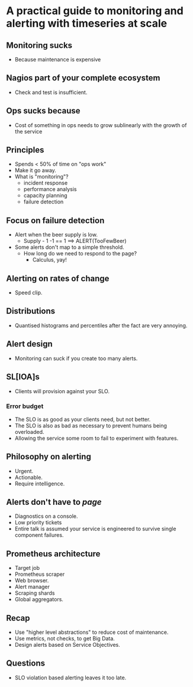 # A practical guide to monitoring and alerting with timeseries at scale

## Monitoring sucks
- Because maintenance is expensive

## Nagios part of your complete ecosystem
- Check and test is insufficient.

## Ops sucks because
- Cost of something in ops needs to grow sublinearly with the growth of the
  service

## Principles
- Spends < 50% of time on "ops work"
- Make it go away.
- What is "monitoring"?
  - incident response
  - performance analysis
  - capacity planning
  - failure detection

## Focus on failure detection
- Alert when the beer supply is low.
  - Supply - 1 -1 == 1 ==> ALERT(TooFewBeer)
- Some alerts don't map to a simple threshold.
  - How long do we need to respond to the page?
    - Calculus, yay!

## Alerting on rates of change
- Speed clip.

## Distributions
- Quantised histograms and percentiles after the fact are very annoying.

## Alert design
- Monitoring can suck if you create too many alerts.

## SL[IOA]s
- Clients will provision against your SLO.

### Error budget
- The SLO is as good as your clients need, but not better.
- The SLO is also as bad as necessary to prevent humans being overloaded.
- Allowing the service some room to fail to experiment with features.

## Philosophy on alerting
- Urgent.
- Actionable.
- Require intelligence.

## Alerts don't have to *page*
- Diagnostics on a console.
- Low priority tickets
- Entire talk is assumed your service is engineered to survive single component
  failures.

## Prometheus architecture
- Target job
- Prometheus scraper
- Web browser.
- Alert manager
- Scraping shards
- Global aggregators.

## Recap
- Use "higher level abstractions" to reduce cost of maintenance.
- Use metrics, not checks, to get Big Data.
- Design alerts based on Service Objectives.

## Questions
- SLO violation based alerting leaves it too late.
